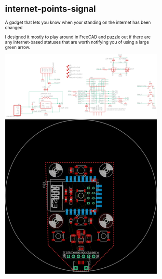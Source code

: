 # internet-points-signal
A gadget that lets you know when your standing on the internet has been changed

I designed it mostly to play around in FreeCAD and puzzle out if there are any internet-based statuses that are worth notifying you of using a large green arrow.

![schematic](internet-points-signal-schematic.png)
![board](internet-points-signal-board.png)
